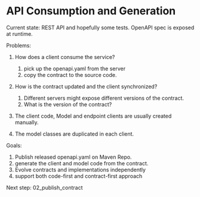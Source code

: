 # API Consumption and Generation

Current state: REST API and hopefully some tests. OpenAPI spec is exposed at runtime.


Problems:
1. How does a client consume the service?
   1. pick up the openapi.yaml from the server
   1. copy the contract to the source code.
    
1. How is the contract updated and the client synchronized?
   1. Different servers might expose different versions of the contract.
   1. What is the version of the contract?

1. The client code, Model and endpoint clients are usually created manually. 
1. The model classes are duplicated in each client.

Goals:
1. Publish released openapi.yaml on Maven Repo.
1. generate the client and model code from the contract.
1. Evolve contracts and implementations independently
1. support both code-first and contract-first approach

Next step: 02_publish_contract